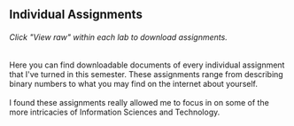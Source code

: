 <h2>Individual Assignments</h2>
<h6>Click "View raw" within each lab to download assignments.</h6>
Here you can find downloadable documents of every individual assignment that I've turned in this semester. 
These assignments range from describing binary numbers to what you may find on the internet about yourself.
<br>
<br>
I found these assignments really allowed me to focus in on some of the more intricacies of Information Sciences and Technology.
